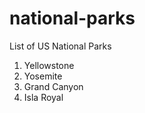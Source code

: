 national-parks
==============

List of US National Parks

1. Yellowstone
2. Yosemite
3. Grand Canyon
4. Isla Royal
